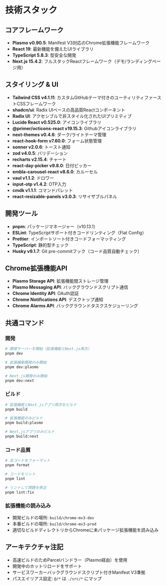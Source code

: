 # 技術スタック

## コアフレームワーク

- **Plasmo v0.90.5**: Manifest V3対応のChrome拡張機能フレームワーク
- **React 19**: 最新機能を備えたUIライブラリ
- **TypeScript 5.8.3**: 型安全な開発
- **Next.js 15.4.2**: フルスタックReactフレームワーク（デモ/ランディングページ用）

## スタイリング & UI

- **Tailwind CSS v4.1.11**: カスタムGitHubテーマ付きのユーティリティファーストCSSフレームワーク
- **shadcn/ui**: Radix UIベースの高品質Reactコンポーネント
- **Radix UI**: アクセシブルで非スタイル化されたUIプリミティブ
- **Lucide React v0.525.0**: アイコンライブラリ
- **@primer/octicons-react v19.15.3**: Githubアイコンライブラリ
- **next-themes v0.4.6**: ダーク/ライトテーマ管理
- **react-hook-form v7.60.0**: フォーム状態管理
- **sonner v2.0.6**: トースト通知
- **zod v4.0.5**: バリデーション
- **recharts v2.15.4**: チャート
- **react-day-picker v9.8.0**: 日付ピッカー
- **embla-carousel-react v8.6.0**: カルーセル
- **vaul v1.1.2**: ドロワー
- **input-otp v1.4.2**: OTP入力
- **cmdk v1.1.1**: コマンドパレット
- **react-resizable-panels v3.0.3**: リサイザブルパネル

## 開発ツール

- **pnpm**: パッケージマネージャー（v10.13.1）
- **ESLint**: TypeScriptサポート付きコードリンティング（Flat Config）
- **Prettier**: インポートソート付きコードフォーマッティング
- **TypeScript**: 静的型チェック
- **Husky v9.1.7**: Git pre-commitフック（コード品質自動チェック）

## Chrome拡張機能API

- **Plasmo Storage API**: 拡張機能間ストレージ管理
- **Plasmo Messaging API**: バックグラウンドスクリプト通信
- **Chrome Identity API**: OAuth認証
- **Chrome Notifications API**: デスクトップ通知
- **Chrome Alarms API**: バックグラウンドタスクスケジューリング

## 共通コマンド

### 開発

```bash
# 開発サーバーを開始（拡張機能とNext.js両方）
pnpm dev

# 拡張機能開発のみ開始
pnpm dev:plasmo

# Next.js開発のみ開始
pnpm dev:next
```

### ビルド

```bash
# 拡張機能とNext.jsアプリ両方をビルド
pnpm build

# 拡張機能のみビルド
pnpm build:plasmo

# Next.jsアプリのみビルド
pnpm build:next
```

### コード品質

```bash
# 全コードをフォーマット
pnpm format

# コードをリント
pnpm lint

# リントして問題を修正
pnpm lint:fix
```

### 拡張機能の読み込み

- 開発ビルドの場所: `build/chrome-mv3-dev`
- 本番ビルドの場所: `build/chrome-mv3-prod`
- 適切なビルドディレクトリからChromeに未パッケージ拡張機能を読み込み

## アーキテクチャ注記

- 高速ビルドのためParcelバンドラー（Plasmo経由）を使用
- 開発中のホットリロードをサポート
- サービスワーカーバックグラウンドスクリプト付きManifest V3準拠
- パスエイリアス設定: `@/*` は `./src/*` にマップ
